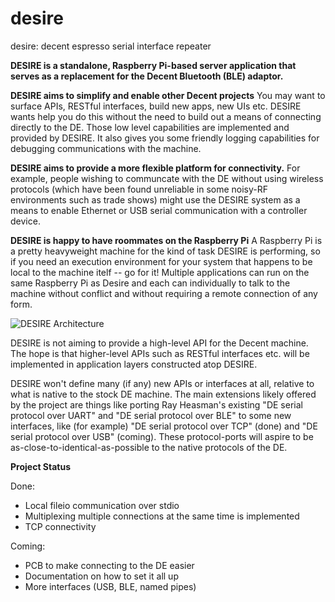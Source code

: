 # desire
desire: decent espresso serial interface repeater

__DESIRE is a standalone, Raspberry Pi-based server application that serves as a replacement for the Decent Bluetooth (BLE) adaptor.__

__DESIRE aims to simplify and enable other Decent projects__  You may want to surface APIs, RESTful interfaces, build new apps, new UIs etc.  DESIRE wants help you do this without the need to build out a means of connecting directly to the DE.  Those low level capabilities are implemented and provided by DESIRE.  It also gives you some friendly logging capabilities for debugging communications with the machine.

__DESIRE aims to provide a more flexible platform for connectivity.__  For example, people wishing to communcate with the DE without using wireless protocols (which have been found unreliable in some noisy-RF environments such as trade shows) might use the DESIRE system as a means to enable Ethernet or USB serial communication with a controller device.

__DESIRE is happy to have roommates on the Raspberry Pi__   A Raspberry Pi is a pretty heavyweight machine for the kind of task DESIRE is performing, so if you need an execution environment for your system that happens to be local to the machine itelf -- go for it!  Multiple applications can run on the same Raspberry Pi as Desire and each can individually to talk to the machine without conflict and without requiring a remote connection of any form.

![DESIRE Architecture](https://user-images.githubusercontent.com/8826853/63563763-3d5b3380-c530-11e9-8516-5a0bcb1ca89b.png)

DESIRE is not aiming to provide a high-level API for the Decent machine.  The hope is that higher-level APIs such as RESTful interfaces etc. will be implemented in application layers constructed atop DESIRE.

DESIRE won't define many (if any) new APIs or interfaces at all, relative to what is native to the stock DE machine.  The main extensions likely offered by the project are things like porting Ray Heasman's existing "DE serial protocol over UART" and "DE serial protocol over BLE" to some new interfaces, like (for example) "DE serial protocol over TCP" (done) and "DE serial protocol over USB" (coming).  These protocol-ports will aspire to be as-close-to-identical-as-possible to the native protocols of the DE.

__Project Status__

Done:

- Local fileio communication over stdio
- Multiplexing multiple connections at the same time is implemented
- TCP connectivity 

Coming:

- PCB to make connecting to the DE easier
- Documentation on how to set it all up
- More interfaces (USB, BLE, named pipes)
